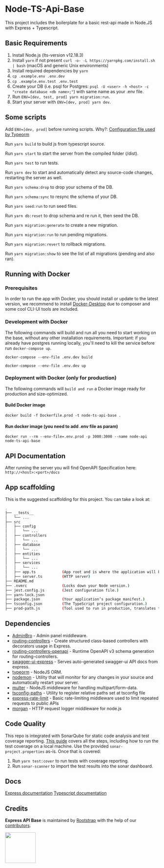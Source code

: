 # Node-TS-Api-Base

This project includes the boilerplate for a basic rest-api made in Node.JS with Express + Typescript.

## Basic Requirements

1. Install Node.js (lts-version v12.18.3)
2. Install `yarn` if not present `curl -o- -L https://yarnpkg.com/install.sh | bash` (macOS and generic Unix environments)
3. Install required dependencies by `yarn`
4. `cp .example.env .env.dev`
5. `cp .example.env.test .env.test`
6. Create your DB (i.e. psql for Postgres: `psql -U <user> -h <host> -c "create database <db name>;"`) with same name as your .env file.
7. Run `ENV=[dev, test, prod] yarn migration:run`.
8. Start your server with `ENV=[dev, prod] yarn dev`.

## Some scripts

Add `ENV=[dev, prod]` before running scripts.
Why?: [Configuration file used by Typeorm](https://typeorm.io/#/using-ormconfig/which-configuration-file-is-used-by-typeorm)

Run `yarn build` to build js from typescript source.

Run `yarn start` to start the server from the compiled folder (/dist).

Run `yarn test` to run tests.

Run `yarn dev` to start and automatically detect any source-code changes, restarting the server as well.

Run `yarn schema:drop` to drop your schema of the DB.

Run `yarn schema:sync` to resync the schema of your DB.

Run `yarn seed:run` to run seed files.

Run `yarn db:reset` to drop schema and re run it, then seed the DB.

Run `yarn migration:generate` to create a new migration.

Run `yarn migration:run` to run pending migrations.

Run `yarn migration:revert` to rollback migrations.

Run `yarn migration:show` to see the list of all migrations (pending and also ran).


## Running with Docker

### Prerequisites
In order to run the app with Docker, you should install or update to the latest version, we recommend to install [Docker-Desktop](https://docs.docker.com/get-docker/) due to composer and some cool CLI-UI tools are included.

### Development with Docker

The following commands will build and run all you need to start working on the base, without any other installation requirements. Important: if you already have postgres running locally, you'll need to kill the service before run `docker-compose up`.

```
docker-compose --env-file .env.dev build
```

```
docker-compose --env-file .env.dev up
```

### Deployment with Docker (only for production)

The following commands will `build and run` a Docker image ready for production and size-optimized.

#### Build Docker image

```
docker build -f Dockerfile.prod -t node-ts-api-base .
```

#### Run docker image (you need to add .env file as param)

```
docker run --rm --env-file=.env.prod -p 3000:3000 --name node-api node-ts-api-base
```


## API Documentation

After running the server you will find OpenAPI Specification here: `http://<host>:<port>/docs`


## App scaffolding

This is the suggested scaffolding for this project. You can take a look at:

```bash
.
├── __tests__
│   └── ...
├── src
│   ├── config
│   │   └── ...
│   ├── controllers
│   │   └── ...
│   ├── database
│   │   └── ...
│   ├── entities
│   │   └── ...
│   ├── services
│   │   └── ...
│   ├── app.ts            (App root and is where the application will be configured.)
│   ├── server.ts         (HTTP server)
├── README.md
├── .nvmrc                (Locks down your Node version.)
├── jest.config.js        (Jest configuration file.)
├── yarn-lock.json
├── package.json          (Your application’s package manifest.)
├── tsconfig.json         (The TypeScript project configuration.)
├── prod-path.js          (Tool used to run in production, translates ts-path and alias)
```

## Dependencies

- [AdminBro](https://adminbro.com/) - Admin panel middleware.
- [routing-controllers](https://github.com/typestack/routing-controllers) - Create structured class-based controllers with decorators usage in Express.
- [routing-controllers-openapi](https://www.npmjs.com/package/routing-controllers-openapi) - Runtime OpenAPI v3 schema generation for routing-controllers.
- [swagger-ui-express](https://www.npmjs.com/package/swagger-ui-express) - Serves auto-generated swagger-ui API docs from express.
- [typeorm](https://typeorm.io/#/) - NodeJS ORM.
- [nodemon](https://nodemon.io/) - Utility that will monitor for any changes in your source and automatically restart your server.
- [multer](https://github.com/expressjs/multer) -  NodeJS middleware for handling multipart/form-data.
- [tsconfig-paths](https://github.com/dividab/tsconfig-paths#readme) - Utility to register relative paths set at tsconfig file
- [express-rate-limit](https://github.com/nfriedly/express-rate-limit) - Basic rate-limiting middleware used to limit repeated requests to public APIs
- [morgan](https://github.com/expressjs/morgan) - HTTP request logger middleware for node.js


## Code Quality

This repo is integrated with SonarQube for static code analysis and test coverage reporting. [This guide](https://www.notion.so/rootstrap/SonarQube-c87fcaef3fbe4d7995ad087486768a24#a59df288a98c4410807c02c2d381ec6a) covers all the steps, including how to run the test coverage on a local machine.
Use the provided `sonar-project.properties` as-is.
Once that is covered:
1. Run `yarn test:cover` to run tests with coverage reporting.
2. Run `sonar-scanner` to import the test results into the sonar dashboard.

## Docs

[Express documentation](https://expressjs.com/es/)
[Typescript documentation](https://www.typescriptlang.org/)

## Credits

**Express API Base** is maintained by [Rootstrap](http://www.rootstrap.com) with the help of our [contributors](https://github.com/rootstrap/express-api-base/graphs/contributors).

[<img src="https://s3-us-west-1.amazonaws.com/rootstrap.com/img/rs.png" width="100"/>](http://www.rootstrap.com)
